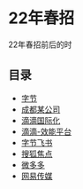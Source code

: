 # 22年春招

22年春招前后的时

## 目录
* [字节](./byte.md)
* [成都某公司](./cd-mini-1.md)
* [滴滴国际化](./dd-global.md)
* [滴滴-效能平台](./dd-power.md)
* [字节飞书](./feishu.md)
* [搜狐焦点](./souhu.md)
* [微多多](./wdd.md)
* [网易传媒](./wy.md)

<tongji/>